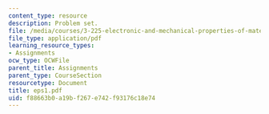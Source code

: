 ```yaml
---
content_type: resource
description: Problem set.
file: /media/courses/3-225-electronic-and-mechanical-properties-of-materials-fall-2007/f88663b0a19bf267e742f93176c18e74_eps1.pdf
file_type: application/pdf
learning_resource_types:
- Assignments
ocw_type: OCWFile
parent_title: Assignments
parent_type: CourseSection
resourcetype: Document
title: eps1.pdf
uid: f88663b0-a19b-f267-e742-f93176c18e74
---
```

